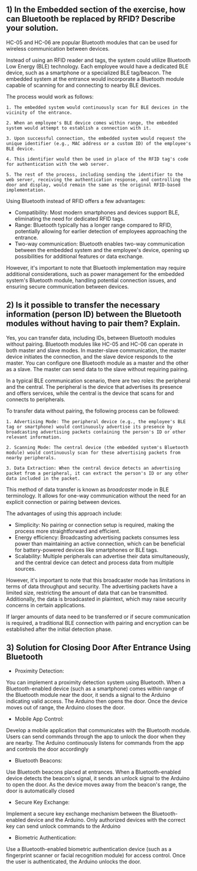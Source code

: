 ## 1) In the Embedded section of the exercise, how can Bluetooth be replaced by RFID? Describe your solution.

HC-05 and HC-06 are popular Bluetooth modules that can be used for wireless communication between devices.

Instead of using an RFID reader and tags, the system could utilize Bluetooth Low Energy (BLE) technology. Each employee would have a dedicated BLE device, such as a smartphone or a specialized BLE tag/beacon. The embedded system at the entrance would incorporate a Bluetooth module capable of scanning for and connecting to nearby BLE devices.

The process would work as follows:

    1. The embedded system would continuously scan for BLE devices in the vicinity of the entrance.

    2. When an employee's BLE device comes within range, the embedded system would attempt to establish a connection with it.

    3. Upon successful connection, the embedded system would request the unique identifier (e.g., MAC address or a custom ID) of the employee's BLE device.

    4. This identifier would then be used in place of the RFID tag's code for authentication with the web server.

    5. The rest of the process, including sending the identifier to the web server, receiving the authentication response, and controlling the door and display, would remain the same as the original RFID-based implementation.

Using Bluetooth instead of RFID offers a few advantages:

- Compatibility: Most modern smartphones and devices support BLE, eliminating the need for dedicated RFID tags.
- Range: Bluetooth typically has a longer range compared to RFID, potentially allowing for earlier detection of employees approaching the entrance.
- Two-way communication: Bluetooth enables two-way communication between the embedded system and the employee's device, opening up possibilities for additional features or data exchange.

However, it's important to note that Bluetooth implementation may require additional considerations, such as power management for the embedded system's Bluetooth module, handling potential connection issues, and ensuring secure communication between devices.

## 2) Is it possible to transfer the necessary information (person ID) between the Bluetooth modules without having to pair them? Explain.

Yes, you can transfer data, including IDs, between Bluetooth modules without pairing. Bluetooth modules like HC-05 and HC-06 can operate in both master and slave modes. In master-slave communication, the master device initiates the connection, and the slave device responds to the master. You can configure one Bluetooth module as a master and the other as a slave. The master can send data to the slave without requiring pairing.

In a typical BLE communication scenario, there are two roles: the peripheral and the central. The peripheral is the device that advertises its presence and offers services, while the central is the device that scans for and connects to peripherals.

To transfer data without pairing, the following process can be followed:

    1. Advertising Mode: The peripheral device (e.g., the employee's BLE tag or smartphone) would continuously advertise its presence by broadcasting advertising packets containing the person's ID or other relevant information.

    2. Scanning Mode: The central device (the embedded system's Bluetooth module) would continuously scan for these advertising packets from nearby peripherals.

    3. Data Extraction: When the central device detects an advertising packet from a peripheral, it can extract the person's ID or any other data included in the packet.

This method of data transfer is known as *broadcaster* mode in BLE terminology. It allows for one-way communication without the need for an explicit connection or pairing between devices.

The advantages of using this approach include:

- Simplicity: No pairing or connection setup is required, making the process more straightforward and efficient.
- Energy efficiency: Broadcasting advertising packets consumes less power than maintaining an active connection, which can be beneficial for battery-powered devices like smartphones or BLE tags.
- Scalability: Multiple peripherals can advertise their data simultaneously, and the central device can detect and process data from multiple sources.

However, it's important to note that this broadcaster mode has limitations in terms of data throughput and security. The advertising packets have a limited size, restricting the amount of data that can be transmitted. Additionally, the data is broadcasted in plaintext, which may raise security concerns in certain applications.

If larger amounts of data need to be transferred or if secure communication is required, a traditional BLE connection with pairing and encryption can be established after the initial detection phase.

## 3) Solution for Closing Door After Entrance Using Bluetooth

- Proximity Detection:

You can implement a proximity detection system using Bluetooth. When a Bluetooth-enabled device (such as a smartphone) comes within range of the Bluetooth module near the door, it sends a signal to the Arduino indicating valid access. The Arduino then opens the door. Once the device moves out of range, the Arduino closes the door.

- Mobile App Control:

Develop a mobile application that communicates with the Bluetooth module. Users can send commands through the app to unlock the door when they are nearby. The Arduino continuously listens for commands from the app and controls the door accordingly

- Bluetooth Beacons:

Use Bluetooth beacons placed at entrances. When a Bluetooth-enabled device detects the beacon's signal, it sends an unlock signal to the Arduino to open the door. As the device moves away from the beacon's range, the door is automatically closed

- Secure Key Exchange:

Implement a secure key exchange mechanism between the Bluetooth-enabled device and the Arduino. Only authorized devices with the correct key can send unlock commands to the Arduino

- Biometric Authentication:

Use a Bluetooth-enabled biometric authentication device (such as a fingerprint scanner or facial recognition module) for access control. Once the user is authenticated, the Arduino unlocks the door.
